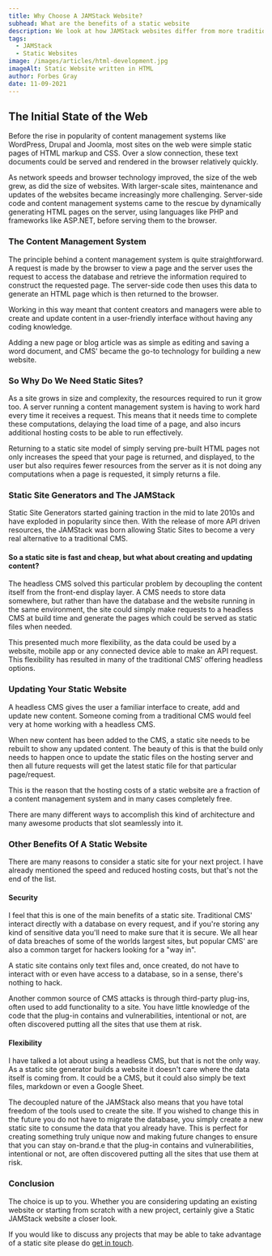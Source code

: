 ```yaml
---
title: Why Choose A JAMStack Website?
subhead: What are the benefits of a static website
description: We look at how JAMStack websites differ from more traditional CMS based technologies like Drupal, Joomla and WordPress Websites
tags:
  - JAMStack
  - Static Websites
image: /images/articles/html-development.jpg
imageAlt: Static Website written in HTML
author: Forbes Gray
date: 11-09-2021
---
```


## The Initial State of the Web

Before the rise in popularity of content management systems like WordPress, Drupal and Joomla, most sites on the web were simple static pages of HTML markup and CSS. Over a slow connection, these text documents could be served and rendered in the browser relatively quickly.

As network speeds and browser technology improved, the size of the web grew, as did the size of websites. With larger-scale sites, maintenance and updates of the websites became increasingly more challenging. Server-side code and content management systems came to the rescue by dynamically generating HTML pages on the server, using languages like PHP and frameworks like ASP.NET, before serving them to the browser.

### The Content Management System

The principle behind a content management system is quite straightforward. A request is made by the browser to view a page and the server uses the request to access the database and retrieve the information required to construct the requested page. The server-side code then uses this data to generate an HTML page which is then returned to the browser.

Working in this way meant that content creators and managers were able to create and update content in a user-friendly interface without having any coding knowledge.

Adding a new page or blog article was as simple as editing and saving a word document, and CMS' became the go-to technology for building a new website.

### So Why Do We Need Static Sites?

As a site grows in size and complexity, the resources required to run it grow too. A server running a content management system is having to work hard every time it receives a request. This means that it needs time to complete these computations, delaying the load time of a page, and also incurs additional hosting costs to be able to run effectively.

Returning to a static site model of simply serving pre-built HTML pages not only increases the speed that your page is returned, and displayed, to the user but also requires fewer resources from the server as it is not doing any computations when a page is requested, it simply returns a file.

### Static Site Generators and The JAMStack

Static Site Generators started gaining traction in the mid to late 2010s and have exploded in popularity since then. With the release of more API driven resources, the JAMStack was born allowing Static Sites to become a very real alternative to a traditional CMS.

#### So a static site is fast and cheap, but what about creating and updating content?

The headless CMS solved this particular problem by decoupling the content itself from the front-end display layer. A CMS needs to store data somewhere, but rather than have the database and the website running in the same environment, the site could simply make requests to a headless CMS at build time and generate the pages which could be served as static files when needed.

This presented much more flexibility, as the data could be used by a website, mobile app or any connected device able to make an API request. This flexibility has resulted in many of the traditional CMS' offering headless options.

### Updating Your Static Website

A headless CMS gives the user a familiar interface to create, add and update new content. Someone coming from a traditional CMS would feel very at home working with a headless CMS.

When new content has been added to the CMS, a static site needs to be rebuilt to show any updated content. The beauty of this is that the build only needs to happen once to update the static files on the hosting server and then all future requests will get the latest static file for that particular page/request.

This is the reason that the hosting costs of a static website are a fraction of a content management system and in many cases completely free.

There are many different ways to accomplish this kind of architecture and many awesome products that slot seamlessly into it.

### Other Benefits Of A Static Website

There are many reasons to consider a static site for your next project. I have already mentioned the speed and reduced hosting costs, but that's not the end of the list.

#### Security

I feel that this is one of the main benefits of a static site. Traditional CMS' interact directly with a database on every request, and if you're storing any kind of sensitive data you'll need to make sure that it is secure. We all hear of data breaches of some of the worlds largest sites, but popular CMS' are also a common target for hackers looking for a "way in".

A static site contains only text files and, once created, do not have to interact with or even have access to a database, so in a sense, there's nothing to hack.

Another common source of CMS attacks is through third-party plug-ins, often used to add functionality to a site. You have little knowledge of the code that the plug-in contains and vulnerabilities, intentional or not, are often discovered putting all the sites that use them at risk.

#### Flexibility

I have talked a lot about using a headless CMS, but that is not the only way. As a static site generator builds a website it doesn't care where the data itself is coming from. It could be a CMS, but it could also simply be text files, markdown or even a Google Sheet.

The decoupled nature of the JAMStack also means that you have total freedom of the tools used to create the site. If you wished to change this in the future you do not have to migrate the database, you simply create a new static site to consume the data that you already have. This is perfect for creating something truly unique now and making future changes to ensure that you can stay on-brand.e that the plug-in contains and vulnerabilities, intentional or not, are often discovered putting all the sites that use them at risk.

### Conclusion

The choice is up to you. Whether you are considering updating an existing website or starting from scratch with a new project, certainly give a Static JAMStack website a closer look.

If you would like to discuss any projects that may be able to take advantage of a static site please do [get in touch](/contact).
